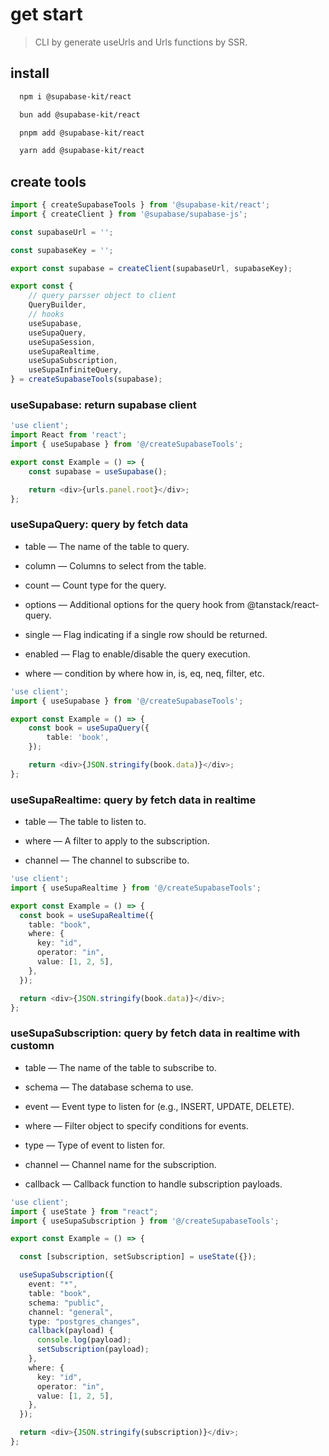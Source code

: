 # get start

> CLI by generate useUrls and Urls functions by SSR.

## install

```bash
  npm i @supabase-kit/react
```

```bash
  bun add @supabase-kit/react
```

```bash
  pnpm add @supabase-kit/react
```

```bash
  yarn add @supabase-kit/react
```

## create tools

```typescript
import { createSupabaseTools } from '@supabase-kit/react';
import { createClient } from '@supabase/supabase-js';

const supabaseUrl = '';

const supabaseKey = '';

export const supabase = createClient(supabaseUrl, supabaseKey);

export const {
    // query parsser object to client
    QueryBuilder,
    // hooks
    useSupabase,
    useSupaQuery,
    useSupaSession,
    useSupaRealtime,
    useSupaSubscription,
    useSupaInfiniteQuery,
} = createSupabaseTools(supabase);
```

### useSupabase: return supabase client

```typescript
'use client';
import React from 'react';
import { useSupabase } from '@/createSupabaseTools';

export const Example = () => {
    const supabase = useSupabase();

    return <div>{urls.panel.root}</div>;
};
```

### useSupaQuery: query by fetch data

- table — The name of the table to query.

- column — Columns to select from the table.

- count — Count type for the query.

- options — Additional options for the query hook from @tanstack/react-query.

- single — Flag indicating if a single row should be returned.

- enabled — Flag to enable/disable the query execution.

- where — condition by where how in, is, eq, neq, filter, etc.

```typescript
'use client';
import { useSupabase } from '@/createSupabaseTools';

export const Example = () => {
    const book = useSupaQuery({
        table: 'book',
    });

    return <div>{JSON.stringify(book.data)}</div>;
};
```

### useSupaRealtime: query by fetch data in realtime

- table — The table to listen to.

- where — A filter to apply to the subscription.

- channel — The channel to subscribe to.

```typescript
'use client';
import { useSupaRealtime } from '@/createSupabaseTools';

export const Example = () => {
  const book = useSupaRealtime({
    table: "book",
    where: {
      key: "id",
      operator: "in",
      value: [1, 2, 5],
    },
  });

  return <div>{JSON.stringify(book.data)}</div>;
};
```

### useSupaSubscription: query by fetch data in realtime with customn

- table — The name of the table to subscribe to.

- schema — The database schema to use.

- event — Event type to listen for (e.g., INSERT, UPDATE, DELETE).

- where — Filter object to specify conditions for events.

- type — Type of event to listen for.

- channel — Channel name for the subscription.

- callback — Callback function to handle subscription payloads.

```typescript
'use client';
import { useState } from "react";
import { useSupaSubscription } from '@/createSupabaseTools';

export const Example = () => {

  const [subscription, setSubscription] = useState({});

  useSupaSubscription({
    event: "*",
    table: "book",
    schema: "public",
    channel: "general",
    type: "postgres_changes",
    callback(payload) {
      console.log(payload);
      setSubscription(payload);
    },
    where: {
      key: "id",
      operator: "in",
      value: [1, 2, 5],
    },
  });

  return <div>{JSON.stringify(subscription)}</div>;
};
```
